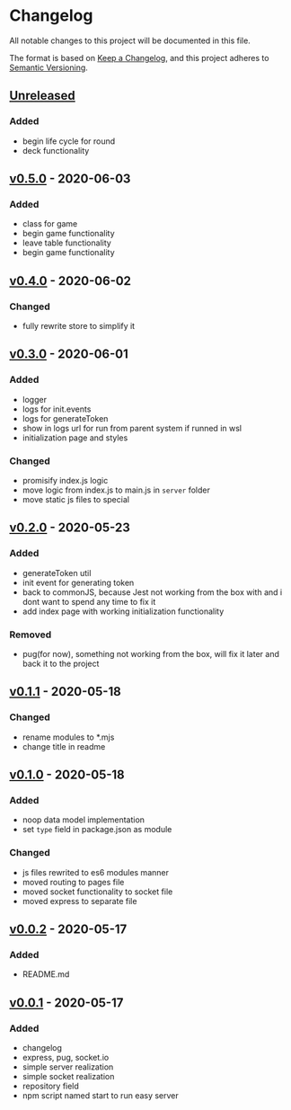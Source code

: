# Changelog
All notable changes to this project will be documented in this file.

The format is based on [Keep a Changelog](https://keepachangelog.com/en/1.0.0/),
and this project adheres to [Semantic Versioning](https://semver.org/spec/v2.0.0.html).

## [Unreleased]
### Added
- begin life cycle for round
- deck functionality

## [v0.5.0] - 2020-06-03
### Added
- class for game
- begin game functionality
- leave table functionality
- begin game functionality

## [v0.4.0] - 2020-06-02
### Changed
- fully rewrite store to simplify it

## [v0.3.0] - 2020-06-01
### Added
- logger
- logs for init.events
- logs for generateToken
- show in logs url for run from parent system if runned in wsl
- initialization page and styles

### Changed
- promisify index.js logic
- move logic from index.js to main.js in `server` folder
- move static js files to special 

## [v0.2.0] - 2020-05-23
### Added
- generateToken util
- init event for generating token
- back to commonJS, because Jest not working from the box with and i dont want to spend any time to fix it
- add index page with working initialization functionality

### Removed
- pug(for now), something not working from the box, will fix it later and back it to the project

## [v0.1.1] - 2020-05-18
### Changed
- rename modules to *.mjs
- change title in readme

## [v0.1.0] - 2020-05-18
### Added
- noop data model implementation
- set `type` field in package.json as module
### Changed
- js files rewrited to es6 modules manner
- moved routing to pages file
- moved socket functionality to socket file
- moved express to separate file

## [v0.0.2] - 2020-05-17
### Added
- README.md

## [v0.0.1] - 2020-05-17
### Added
- changelog
- express, pug, socket.io
- simple server realization
- simple socket realization
- repository field
- npm script named start to run easy server

[Unreleased]: https://github.com/ArtemNikolaev/ag-poker/compare/v0.5.0...HEAD
[v0.5.0]: https://github.com/ArtemNikolaev/ag-poker/compare/v0.4.0...v0.5.0
[v0.4.0]: https://github.com/ArtemNikolaev/ag-poker/compare/v0.3.0...v0.4.0
[v0.3.0]: https://github.com/ArtemNikolaev/ag-poker/compare/v0.2.0...v0.3.0
[v0.2.0]: https://github.com/ArtemNikolaev/ag-poker/compare/v0.1.1...v0.2.0
[v0.1.1]: https://github.com/ArtemNikolaev/ag-poker/compare/v0.1.0...v0.1.1
[v0.1.0]: https://github.com/ArtemNikolaev/ag-poker/compare/v0.0.2...v0.1.0
[v0.0.2]: https://github.com/ArtemNikolaev/ag-poker/compare/v0.0.1...v0.0.2
[v0.0.1]: https://github.com/ArtemNikolaev/ag-poker/compare/c07530c21e64f4eb402614144fdc8b0c53dfe086...v0.0.1
